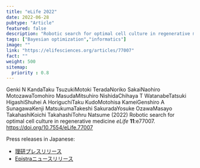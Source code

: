 ```yaml
---
title: "eLife 2022"
date: 2022-06-28
pubtype: "Article"
featured: false
description: "Robotic search for optimal cell culture in regenerative medicine"
tags: ["Bayesian optimization","informatics"]
image: ""
link: "https://elifesciences.org/articles/77007"
fact: ""
weight: 500
sitemap:
  priority : 0.8
---
```


Genki N KandaTaku TsuzukiMotoki TeradaNoriko SakaiNaohiro MotozawaTomohiro MasudaMitsuhiro NishidaChihaya T WatanabeTatsuki HigashiShuhei A HoriguchiTaku KudoMotohisa KameiGenshiro A SunagawaKenji MatsukumaTakeshi SakuradaYosuke OzawaMasayo TakahashiKoichi TakahashiTohru Natsume (2022) Robotic search for optimal cell culture in regenerative medicine _eLife_ **11**:e77007. https://doi.org/10.7554/eLife.77007


Press releases in Japanese:
* [理研プレスリリース](https://www.riken.jp/press/2022/20220628_2/index.html)
* [Epistraニュースリリース](https://www.epistra.jp/post/%E5%86%8D%E7%94%9F%E5%8C%BB%E7%99%82%E7%94%A8%E7%B4%B0%E8%83%9E%E8%A3%BD%E9%80%A0%E3%83%97%E3%83%AD%E3%83%88%E3%82%B3%E3%83%AB%E3%82%92%E5%BD%93%E7%A4%BEai%E3%82%92%E7%94%A8%E3%81%84%E3%81%A6%E8%87%AA%E5%8B%95%E6%9C%80%E9%81%A9%E5%8C%96%E3%81%AB%E6%88%90%E5%8A%9F%E3%81%97%E3%81%9F%E6%88%90%E6%9E%9C%E3%82%92%E8%AB%96%E6%96%87%E7%99%BA%E8%A1%A8)
